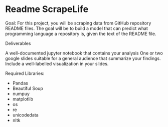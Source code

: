 # Readme ScrapeLife

Goal: For this project, you will be scraping data from GitHub repository 
README files. The goal will be to build a model that can predict what 
programming language a repository is, given the text of the README file.



Deliverables

A well-documented jupyter notebook that contains your analysis
One or two google slides suitable for a general audience that summarize your findings. Include a well-labelled visualization in your slides.



Required Libraries:
- Pandas
- Beautiful Soup
- numpuy
- matplotlib
- os
- re
- unicodedata
- nltk
